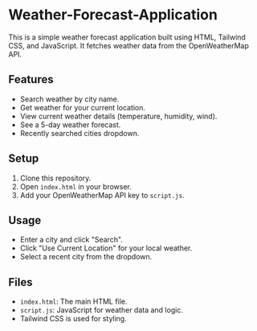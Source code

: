 # Weather-Forecast-Application
This is a simple weather forecast application built using HTML, Tailwind CSS, and JavaScript. It fetches weather data from the OpenWeatherMap API.

## Features

-   Search weather by city name.
-   Get weather for your current location.
-   View current weather details (temperature, humidity, wind).
-   See a 5-day weather forecast.
-   Recently searched cities dropdown.

## Setup

1.  Clone this repository.
2.  Open `index.html` in your browser.
3.  Add your OpenWeatherMap API key to `script.js`.

## Usage

-   Enter a city and click "Search".
-   Click "Use Current Location" for your local weather.
-   Select a recent city from the dropdown.

## Files

-   `index.html`: The main HTML file.
-   `script.js`: JavaScript for weather data and logic.
-   Tailwind CSS is used for styling.
